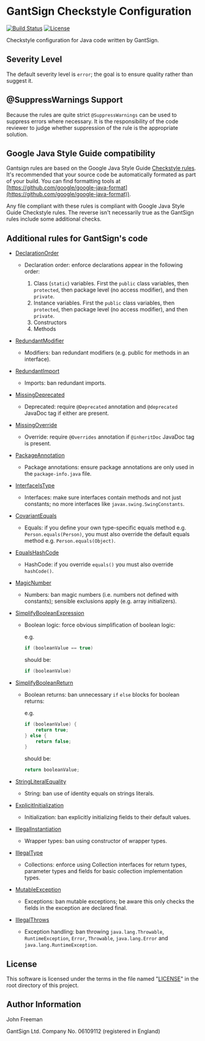 # GantSign Checkstyle Configuration

[![Build Status](https://travis-ci.org/gantsign/checkstyle-config.svg?branch=master)](https://travis-ci.org/gantsign/checkstyle-config)
[![License](https://img.shields.io/badge/license-MIT-blue.svg)](LICENSE)

Checkstyle configuration for Java code written by GantSign.

## Severity Level

The default severity level is `error`; the goal is to ensure quality rather than
suggest it.

## @SuppressWarnings Support

Because the rules are quite strict `@SuppressWarnings` can be used to suppress
errors where necessary. It is the responsibility of the code reviewer to judge
whether suppression of the rule is the appropriate solution.

## Google Java Style Guide compatibility

Gantsign rules are based on the Google Java Style Guide
[Checkstyle rules](https://github.com/checkstyle/checkstyle/blob/master/src/main/resources/google_checks.xml).
It's recommended that your source code be automatically formated as part of
your build. You can find formatting tools at
[https://github.com/google/google-java-format](https://github.com/google/google-java-format)).

Any file compliant with these rules is compliant with Google Java Style Guide
Checkstyle rules. The reverse isn't necessarily true as the GantSign rules
include some additional checks.

## Additional rules for GantSign's code

* [DeclarationOrder](http://checkstyle.sourceforge.net/config_coding.html#DeclarationOrder)

    * Declaration order: enforce declarations appear in the following order:

        1. Class (`static`) variables. First the `public` class variables,
           then `protected`, then package level (no access modifier), and then
           `private`.
        2. Instance variables. First the `public` class variables, then
           `protected`, then package level (no access modifier), and then
           `private`.
        3. Constructors
        4. Methods

* [RedundantModifier](http://checkstyle.sourceforge.net/config_modifier.html#RedundantModifier)

    * Modifiers: ban redundant modifiers (e.g. public for methods in an
      interface).

* [RedundantImport](http://checkstyle.sourceforge.net/config_imports.html#RedundantImport)

    * Imports: ban redundant imports.

* [MissingDeprecated](http://checkstyle.sourceforge.net/config_annotation.html#MissingDeprecated)

    * Deprecated: require `@Deprecated` annotation and `@deprecated` JavaDoc tag
      if either are present.

* [MissingOverride](http://checkstyle.sourceforge.net/config_annotation.html#MissingOverride)

    * Override: require `@Overrides` annotation if `@inheritDoc` JavaDoc tag is
      present.

* [PackageAnnotation](http://checkstyle.sourceforge.net/config_annotation.html#PackageAnnotation)

    * Package annotations: ensure package annotations are only used in the
      `package-info.java` file.

* [InterfaceIsType](http://checkstyle.sourceforge.net/config_design.html#InterfaceIsType)

    * Interfaces: make sure interfaces contain methods and not just constants;
      no more interfaces like `javax.swing.SwingConstants`.

* [CovariantEquals](http://checkstyle.sourceforge.net/config_coding.html#CovariantEquals)

    * Equals: if you define your own type-specific equals method e.g.
      `Person.equals(Person)`, you must also override the default equals method
      e.g. `Person.equals(Object)`.

* [EqualsHashCode](http://checkstyle.sourceforge.net/config_coding.html#EqualsHashCode)

    * HashCode: if you override `equals()` you must also override `hashCode()`.

* [MagicNumber](http://checkstyle.sourceforge.net/config_coding.html#MagicNumber)

    * Numbers: ban magic numbers (i.e. numbers not defined with constants);
      sensible exclusions apply (e.g. array initializers).

* [SimplifyBooleanExpression](http://checkstyle.sourceforge.net/config_coding.html#SimplifyBooleanExpression)

    * Boolean logic: force obvious simplification of boolean logic:

      e.g.

      ```java
      if (booleanValue == true)
      ```

      should be:

      ```java
      if (booleanValue)
      ```

* [SimplifyBooleanReturn](http://checkstyle.sourceforge.net/config_coding.html#SimplifyBooleanReturn)

    * Boolean returns: ban unnecessary `if` `else` blocks for boolean returns:

      e.g.

      ```java
      if (booleanValue) {
          return true;
      } else {
          return false;
      }
      ```

      should be:

      ```java
      return booleanValue;
      ```

* [StringLiteralEquality](http://checkstyle.sourceforge.net/config_coding.html#StringLiteralEquality)

    * String: ban use of identity equals on strings literals.

* [ExplicitInitialization](http://checkstyle.sourceforge.net/config_coding.html#ExplicitInitialization)

    * Initialization: ban explicitly initializing fields to their default
      values.

* [IllegalInstantiation](http://checkstyle.sourceforge.net/config_coding.html#IllegalInstantiation)

    * Wrapper types: ban using constructor of wrapper types.

* [IllegalType](http://checkstyle.sourceforge.net/config_coding.html#IllegalType)

    * Collections: enforce using Collection interfaces for return types,
      parameter types and fields for basic collection implementation types.

* [MutableException](http://checkstyle.sourceforge.net/config_design.html#MutableException)

    * Exceptions: ban mutable exceptions; be aware this only checks the fields
      in the exception are declared final.

* [IllegalThrows](http://checkstyle.sourceforge.net/config_coding.html#IllegalThrows)

    * Exception handling: ban throwing `java.lang.Throwable`,
      `RuntimeException`, `Error`, `Throwable`, `java.lang.Error` and
      `java.lang.RuntimeException`.

## License

This software is licensed under the terms in the file named "[LICENSE](LICENSE)"
in the root directory of this project.

## Author Information

John Freeman

GantSign Ltd.
Company No. 06109112 (registered in England)
